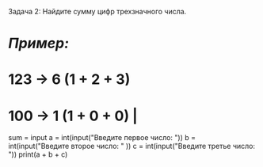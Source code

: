 Задача 2: Найдите сумму цифр трехзначного числа.

# *Пример:*

# 123 -> 6 (1 + 2 + 3)
# 100 -> 1 (1 + 0 + 0) |

sum = input
a = int(input("Введите первое число: "))
b = int(input("Введите второе число: " ))
c = int(input("Введите третье число: "))
print(a + b + c)